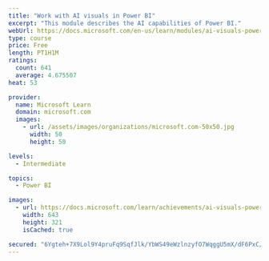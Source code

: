 ```yaml
---
title: "Work with AI visuals in Power BI"
excerpt: "This module describes the AI capabilities of Power BI."
webUrl: https://docs.microsoft.com/en-us/learn/modules/ai-visuals-power-bi/
type: course
price: Free
length: PT1H1M
ratings:
  count: 641
  average: 4.675507
heat: 53

provider:
  name: Microsoft Learn
  domain: microsoft.com
  images:
    - url: /assets/images/organizations/microsoft.com-50x50.jpg
      width: 50
      height: 50

levels:
  - Intermediate

topics:
  - Power BI

images:
  - url: https://docs.microsoft.com/learn/achievements/ai-visuals-power-bi-social.png
    width: 643
    height: 321
    isCached: true

secured: "6Ygteh+7X9Lol9Y4pruFq9SqfJlk/YbWS49eWzlnzyfO7WqggU5mX/dF6PxC/3Ebt0+GKeidJeK2juhQFz6Gzn1dBWr0blBHvq616/us0m/tEMxqfnB987DWQcnrZc0sAQyhQGht6J3Gd1Vp2MYhxhW6SaI2fKPLvB6dy4e2ZNBEX4jnEUOr8sxQOt/5vlHgyG06N5fVRy+r+k2zGRO4CADt7CDlDSuKHHVHj9dGoPFkO8KIuxxitjKbSdS/2k5AE8YmOk199Lb9WkB2Yv9fgSg+VnGBH4daQv9FZuisAQF/nTraq/CLl5ebWxqpX9uefxiUvFz8Hykga1omaU7oOJPz1JySWjiB9Gas7Vrm/3LFLTXOBPxgRPTVGkqe3XyVthqHRTaExA740O0it9GThqVEJ46G4MhIAZZuzIByrpc=;c0XsIjOg2A2qMYNgELDzvQ=="
---
```


